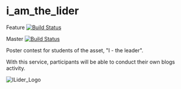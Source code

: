 i_am_the_lider
==============
Feature
[![Build Status](https://travis-ci.org/ulmic/i_am_the_lider.png?branch=feature)](https://travis-ci.org/ulmic/i_am_the_lider)

Master
[![Build Status](https://travis-ci.org/ulmic/i_am_the_lider.png?branch=master)](https://travis-ci.org/ulmic/i_am_the_lider)

Poster contest for students of the asset, "I - the leader".

With this service, participants will be able to conduct their own blogs activity.

![ILider_Logo](https://raw.github.com/ulmic/i_am_the_lider/master/logo.jpg)
